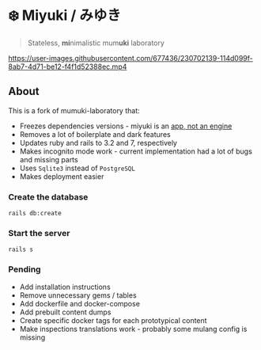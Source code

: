 # ❄️ Miyuki / みゆき

> Stateless, **mi**nimalistic mum**uki** laboratory

https://user-images.githubusercontent.com/677436/230702139-114d099f-8ab7-4d71-be12-f4f1d52388ec.mp4

## About

This is a fork of mumuki-laboratory that:

  * Freezes dependencies versions - miyuki is an [app, not an engine](https://guides.rubyonrails.org/engines.html)
  * Removes a lot of boilerplate and dark features
  * Updates ruby and rails to 3.2 and 7, respectively
  * Makes incognito mode work - current implementation had a lot of bugs and missing parts
  * Uses `Sqlite3` instead of `PostgreSQL`
  * Makes deployment easier

### Create the database

```
rails db:create
```

### Start the server

```
rails s
```

### Pending

- Add installation instructions
- Remove unnecessary gems / tables
- Add dockerfile and docker-compose
- Add prebuilt content dumps
- Create specific docker tags for each prototypical content
- Make inspections translations work - probably some mulang config is missing

